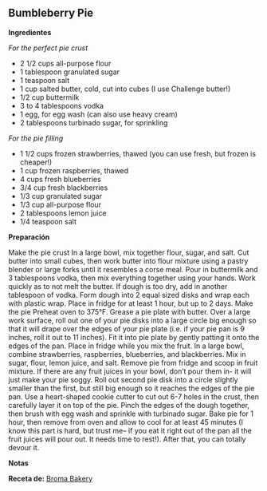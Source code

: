 ## Bumbleberry Pie

**Ingredientes**

*For the perfect pie crust*

- 2 1/2 cups all-purpose flour
- 1 tablespoon granulated sugar
- 1 teaspoon salt
- 1 cup salted butter, cold, cut into cubes (I use Challenge butter!)
- 1/2 cup buttermilk
- 3 to 4 tablespoons vodka
- 1 egg, for egg wash (can also use heavy cream)
- 2 tablespoons turbinado sugar, for sprinkling

*For the pie filling*

- 1 1/2 cups frozen strawberries, thawed (you can use fresh, but frozen is cheaper!)
- 1 cup frozen raspberries, thawed
- 4 cups fresh blueberries
- 3/4 cup fresh blackberries
- 1/3 cup granulated sugar
- 1/3 cup all-purpose flour
- 2 tablespoons lemon juice
- 1/4 teaspoon salt

**Preparación**

Make the pie crust
In a large bowl, mix together flour, sugar, and salt. Cut butter into small cubes, then work butter into flour mixture using a pastry blender or large forks until it resembles a corse meal.
Pour in buttermilk and 3 tablespoons vodka, then mix everything together using your hands. Work quickly as to not melt the butter. If dough is too dry, add in another tablespoon of vodka. Form dough into 2 equal sized disks and wrap each with plastic wrap. Place in fridge for at least 1 hour, but up to 2 days.
Make the pie
Preheat oven to 375°F. Grease a pie plate with butter.
Over a large work surface, roll out one of your pie disks into a large circle big enough so that it will drape over the edges of your pie plate (i.e. if your pie pan is 9 inches, roll it out to 11 inches). Fit it into pie plate by gently patting it onto the edges of the pan. Place in fridge while you mix the fruit.
In a large bowl, combine strawberries, raspberries, blueberries, and blackberries. Mix in sugar, flour, lemon juice, and salt. Remove pie from fridge and scoop in fruit mixture. If there are any fruit juices in your bowl, don’t pour them in- it will just make your pie soggy.
Roll out second pie disk into a circle slightly smaller than the first, but still big enough so it reaches the edges of the pie pan. Use a heart-shaped cookie cutter to cut out 6-7 holes in the crust, then carefully layer it on top of the pie.
Pinch the edges of the dough together, then brush with egg wash and sprinkle with turbinado sugar.
Bake pie for 1 hour, then remove from oven and allow to cool for at least 45 minutes (I know this part is hard, but trust me– if you eat it right out of the pan all the fruit juices will pour out. It needs time to rest!).
After that, you can totally devour it.

**Notas**



**Receta de:** [Broma Bakery](http://bromabakery.com/2016/06/bumbleberry-pie-recipe.html)
